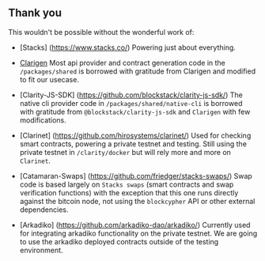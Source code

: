 ## Thank you

This wouldn't be possible without the wonderful work of:

* [Stacks] (https://www.stacks.co/)
    Powering just about everything.

* [Clarigen](https://github.com/obylabs/clarigen/)
    Most api provider and contract generation code in the `/packages/shared` is borrowed with gratitude from Clarigen and modified to fit our usecase. 

* [Clarity-JS-SDK] (https://github.com/blockstack/clarity-js-sdk/)
    The native cli provider code in `/packages/shared/native-cli` is borrowed with gratitude from `@blockstack/clarity-js-sdk` and `Clarigen` with few modifications.

* [Clarinet] (https://github.com/hirosystems/clarinet/)
    Used for checking smart contracts, powering a private testnet and testing. Still using the private testnet in `/clarity/docker` but will rely more and more on `Clarinet`.

* [Catamaran-Swaps] (https://github.com/friedger/stacks-swaps/) 
    Swap code is based largely on `Stacks swaps` (smart contracts and swap verification functions) with the exception that this one runs directly against the bitcoin node, not using the `blockcypher` API or other external dependencies.

* [Arkadiko] (https://github.com/arkadiko-dao/arkadiko/) 
    Currently used for integrating arkadiko functionality on the private testnet. We are going to use the arkadiko deployed contracts outside of the testing environment.
